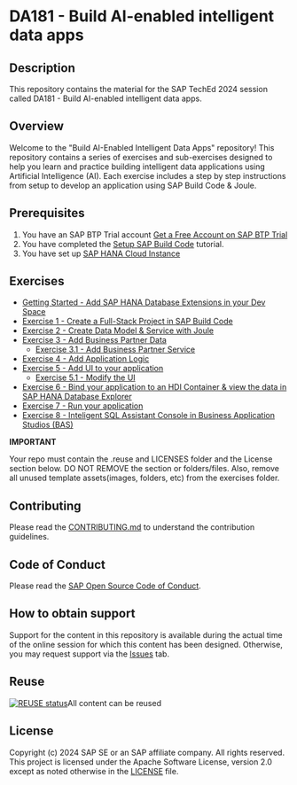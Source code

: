 # DA181 - Build AI-enabled intelligent data apps

## Description

This repository contains the material for the SAP TechEd 2024 session called DA181 - Build AI-enabled intelligent data apps.  

## Overview

Welcome to the "Build AI-Enabled Intelligent Data Apps" repository! This repository contains a series of exercises and sub-exercises designed to help you learn and practice building intelligent data applications using Artificial Intelligence (AI). Each exercise includes a step by step instructions from setup to develop an application using SAP Build Code & Joule.

## Prerequisites

1. You have an SAP BTP Trial account [Get a Free Account on SAP BTP Trial](https://developers.sap.com/tutorials/hcp-create-trial-account.html)
2. You have completed the [Setup SAP Build Code](https://developers.sap.com/tutorials/build-code-setup.html) tutorial.
3. You have set up [SAP HANA Cloud Instance](https://developers.sap.com/group.hana-cloud-get-started-1-trial.html)

## Exercises

- [Getting Started - Add SAP HANA Database Extensions in your Dev Space](exercises/ex0/)
- [Exercise 1 - Create a Full-Stack Project in SAP Build Code](https://developers.sap.com/tutorials/build-code-getting-started..html)
- [Exercise 2 - Create Data Model & Service with Joule](exercises/ex2/)
- [Exercise 3 - Add Business Partner Data ](exercises/ex3/)
    - [Exercise 3.1 - Add Business Partner Service](exercises/ex3/ex3.1/)
- [Exercise 4 - Add Application Logic](exercises/ex4/)
- [Exercise 5 - Add UI to your application ](exercises/ex5/)
    -  [Exercise 5.1 - Modify the UI ](exercises/ex5/ex5.1/)
- [Exercise 6 - Bind your application to an HDI Container & view the data in SAP HANA Database Explorer ](exercises/ex6/)
- [Exercise 7 - Run your application  ](exercises/ex7/)
- [Exercise 8 - Inteligent SQL Assistant Console in Business Application Studios (BAS)  ](exercises/ex8/)

**IMPORTANT**

Your repo must contain the .reuse and LICENSES folder and the License section below. DO NOT REMOVE the section or folders/files. Also, remove all unused template assets(images, folders, etc) from the exercises folder. 

## Contributing
Please read the [CONTRIBUTING.md](./CONTRIBUTING.md) to understand the contribution guidelines.

## Code of Conduct
Please read the [SAP Open Source Code of Conduct](https://github.com/SAP-samples/.github/blob/main/CODE_OF_CONDUCT.md).

## How to obtain support

Support for the content in this repository is available during the actual time of the online session for which this content has been designed. Otherwise, you may request support via the [Issues](../../issues) tab.

## Reuse
[![REUSE status](https://api.reuse.software/badge/github.com/SAP-samples/teched2024-DA181)](https://api.reuse.software/info/github.com/SAP-samples/teched2024-DA181)All content can be reused


## License
Copyright (c) 2024 SAP SE or an SAP affiliate company. All rights reserved. This project is licensed under the Apache Software License, version 2.0 except as noted otherwise in the [LICENSE](LICENSES/Apache-2.0.txt) file.
